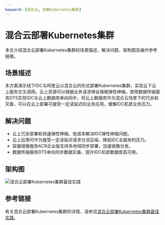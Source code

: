 ```yaml
---
keyword: [混合云, 部署Kubernetes集群]
---
```


# 混合云部署Kubernetes集群

本文介绍混合云部署Kubernetes集群的场景描述、解决问题、架构图及操作参考链接。

## 场景描述

本方案演示线下IDC与阿里云以混合云的形式部署Kubernetes集群，实现云下云上服务交叉调用。云上资源可以根据业务请求峰谷值做弹性伸缩。使用数据传输服务DTS实现IDC与云上数据库单向同步，将云上数据库作为混合云场景下的冗余和灾备，可以在云上部署可接受一定读延迟的业务应用，缓解IDC机房业务压力。

## 解决问题

-   云上冗余部署和快速弹性伸缩，低成本解决IDC弹性伸缩问题。
-   云上应用可作为接受一定读延迟请求分流后端，降低IDC主服务的压力。
-   容器镜像服务ACR企业版支持多地域同步部署，加速镜像分发。
-   数据传输服务DTS单向同步数据灾备，提升IDC机房数据库高可用。

## 架构图

![混合云部署Kubernetes集群最佳实践](https://static-aliyun-doc.oss-accelerate.aliyuncs.com/assets/img/zh-CN/5563659951/p82700.png)

## 参考链接

有关混合云部署Kubernetes集群的详情，请参见[混合云部署Kubernetes集群最佳实践](https://www.aliyun.com/acts/best-practice/preview?id=125511)。


